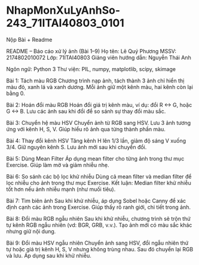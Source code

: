 # NhapMonXuLyAnhSo-243_71ITAI40803_0101
Nộp Bài + Readme

README – Báo cáo xử lý ảnh (Bài 1–9)
Họ tên: Lê Quý Phương
MSSV: 2174802010072
Lớp: 71ITAI40803
Giảng viên hướng dẫn: Nguyễn Thái Anh

Ngôn ngữ: Python 3
Thư viện: PIL, numpy, matplotlib, scipy, skimage

Bài 1: Tách màu RGB
Chương trình nạp ảnh, tách thành 3 ảnh chỉ hiển thị màu đỏ, xanh lá và xanh dương.
Mỗi ảnh giữ một kênh màu, hai kênh còn lại bằng 0.

Bài 2: Hoán đổi màu RGB
Hoán đổi giá trị kênh màu, ví dụ: đổi R <-> G, hoặc G <-> B.
Lưu các ảnh sau khi đổi để so sánh sự thay đổi màu sắc.

Bài 3: Chuyển hệ màu HSV
Chuyển ảnh từ RGB sang HSV. Lưu 3 ảnh tương ứng với kênh H, S, V.
Giúp hiểu rõ ảnh qua từng thành phần màu.

Bài 4: Thay đổi kênh HSV
Tăng kênh H lên 1/3 lần, giảm độ sáng V xuống 3/4.
Giữ nguyên kênh S. Lưu ảnh mới sau khi chuyển đổi.

Bài 5: Dùng Mean Filter
Áp dụng mean filter cho từng ảnh trong thư mục Exercise.
Giúp làm mờ và giảm nhiễu nhẹ.

Bài 6: So sánh các bộ lọc khử nhiễu
Dùng cả mean filter và median filter để lọc nhiễu cho ảnh trong thư mục Exercise.
Kết luận: Median filter khử nhiễu tốt hơn nếu ảnh nhiễu mạnh (như muối tiêu).

Bài 7: Tìm biên ảnh
Sau khi khử nhiễu, áp dụng Sobel hoặc Canny để xác định cạnh các ảnh trong Exercise.
Giúp thấy rõ ranh giới, chi tiết trong ảnh.

Bài 8: Đổi màu RGB ngẫu nhiên
Sau khi khử nhiễu, chương trình sẽ trộn thứ tự kênh RGB ngẫu nhiên (vd: BGR, GRB, v.v.).
Tạo ảnh mới có màu sắc khác nhưng giữ nội dung.

Bài 9: Đổi màu HSV ngẫu nhiên
Chuyển ảnh sang HSV, đổi ngẫu nhiên thứ tự hoặc giá trị kênh H, S, V nhưng không trùng nhau.
Sau đó chuyển lại RGB và lưu. Áp dụng sau khi khử nhiễu.
